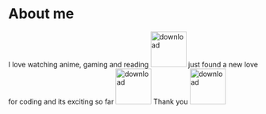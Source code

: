 # About me
I love watching anime, gaming and reading <img width="72" height="72" alt="download" src="https://github.com/user-attachments/assets/e9244ab6-b39f-4b41-9750-087cfae8ffd1" />
just found a new love for coding and its exciting so far <img width="72" height="72" alt="download" src="https://github.com/user-attachments/assets/654345a8-a500-4d10-b17d-fefcbfc0c693" />
Thank you <img width="72" height="72" alt="download" src="https://github.com/user-attachments/assets/2fb6af9a-4566-4cff-b565-d6d6cc2ad8d3" />

